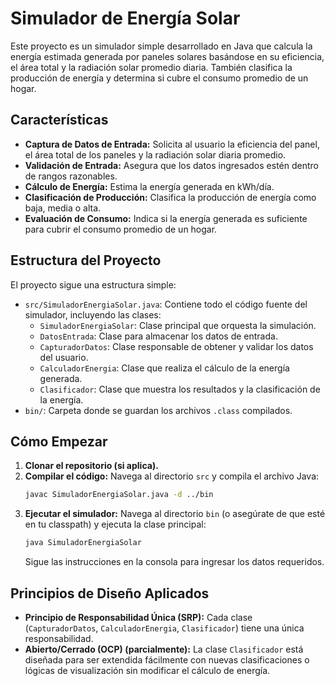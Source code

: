 # Simulador de Energía Solar

Este proyecto es un simulador simple desarrollado en Java que calcula la energía estimada generada por paneles solares basándose en su eficiencia, el área total y la radiación solar promedio diaria. También clasifica la producción de energía y determina si cubre el consumo promedio de un hogar.

## Características

- **Captura de Datos de Entrada:** Solicita al usuario la eficiencia del panel, el área total de los paneles y la radiación solar diaria promedio.
- **Validación de Entrada:** Asegura que los datos ingresados estén dentro de rangos razonables.
- **Cálculo de Energía:** Estima la energía generada en kWh/día.
- **Clasificación de Producción:** Clasifica la producción de energía como baja, media o alta.
- **Evaluación de Consumo:** Indica si la energía generada es suficiente para cubrir el consumo promedio de un hogar.

## Estructura del Proyecto

El proyecto sigue una estructura simple:

- `src/SimuladorEnergiaSolar.java`: Contiene todo el código fuente del simulador, incluyendo las clases:
    - `SimuladorEnergiaSolar`: Clase principal que orquesta la simulación.
    - `DatosEntrada`: Clase para almacenar los datos de entrada.
    - `CapturadorDatos`: Clase responsable de obtener y validar los datos del usuario.
    - `CalculadorEnergia`: Clase que realiza el cálculo de la energía generada.
    - `Clasificador`: Clase que muestra los resultados y la clasificación de la energía.
- `bin/`: Carpeta donde se guardan los archivos `.class` compilados.

## Cómo Empezar

1.  **Clonar el repositorio (si aplica).**
2.  **Compilar el código:**
    Navega al directorio `src` y compila el archivo Java:
    ```bash
    javac SimuladorEnergiaSolar.java -d ../bin
    ```
3.  **Ejecutar el simulador:**
    Navega al directorio `bin` (o asegúrate de que esté en tu classpath) y ejecuta la clase principal:
    ```bash
    java SimuladorEnergiaSolar
    ```
    Sigue las instrucciones en la consola para ingresar los datos requeridos.

## Principios de Diseño Aplicados

- **Principio de Responsabilidad Única (SRP):** Cada clase (`CapturadorDatos`, `CalculadorEnergia`, `Clasificador`) tiene una única responsabilidad.
- **Abierto/Cerrado (OCP) (parcialmente):** La clase `Clasificador` está diseñada para ser extendida fácilmente con nuevas clasificaciones o lógicas de visualización sin modificar el cálculo de energía.
